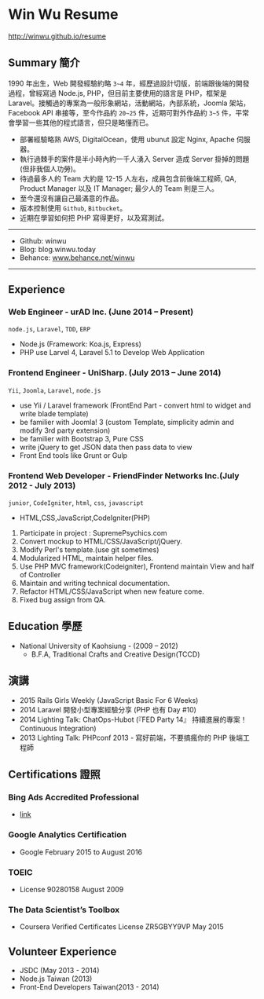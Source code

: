 Win Wu Resume
======

http://winwu.github.io/resume

## Summary 簡介
1990 年出生，Web 開發經驗約略 `3~4` 年，經歷過設計切版，前端跟後端的開發過程，曾經寫過 Node.js, PHP，但目前主要使用的語言是 PHP，框架是 Laravel。接觸過的專案為一般形象網站，活動網站，內部系統，Joomla 架站，Facebook API 串接等，至今作品約 `20~25` 件，近期可對外作品約 `3~5` 件，平常會學習一些其他的程式語言，但只是略懂而已。

* 部署經驗略熟 AWS, DigitalOcean，使用 ubunut 設定 Nginx, Apache 伺服器。
* 執行過棘手的案件是半小時內約一千人湧入 Server 造成 Server 掛掉的問題(但非我個人功勞)。
* 待過最多人的 Team 大約是 12-15 人左右，成員包含前後端工程師, QA, Product Manager 以及 IT Manager; 最少人的 Team 則是三人。
* 至今還沒有讓自己最滿意的作品。
* 版本控制使用 `Github`, `Bitbucket`。
* 近期在學習如何把 PHP 寫得更好，以及寫測試。

---
* Github: winwu
* Blog: blog.winwu.today
* Behance: www.behance.net/winwu
---

## Experience
### Web Engineer - urAD Inc. (June 2014 – Present)
`node.js`, `Laravel`, `TDD`, `ERP`
* Node.js (Framework: Koa.js, Express)
* PHP use Larvel 4, Laravel 5.1 to Develop Web Application

### Frontend Engineer - UniSharp. (July 2013 – June 2014)
`Yii`, `Joomla`, `Laravel`, `node.js`
* use Yii / Laravel framework (FrontEnd Part - convert html to widget and write blade template)
* be familier with Joomla! 3 (custom Template, simplicity admin and modify 3rd party extension)
* be familier with Bootstrap 3, Pure CSS 
* write jQuery to get JSON data then pass data to view
* Front End tools like Grunt or Gulp

### Frontend Web Developer - FriendFinder Networks Inc.(July 2012 - July 2013)
`junior`, `CodeIgniter`, `html`, `css`, `javascript`

* HTML,CSS,JavaScript,CodeIgniter(PHP) 
1. Participate in project : SupremePsychics.com 
2. Convert mockup to HTML/CSS/JavaScript/jQuery.
3. Modify Perl's template.(use git sometimes)
4. Modularized HTML, maintain helper files.
5. Use PHP MVC framework(Codeigniter), Frontend maintain View and half of Controller
6. Maintain and writing technical documentation.
7. Refactor HTML/CSS/JavaScript when new feature come. 
8. Fixed bug assign from QA.


## Education 學歷
* National University of Kaohsiung - (2009 – 2012)
  * B.F.A, Traditional Crafts and Creative Design(TCCD)

## 演講
* 2015 Rails Girls Weekly (JavaScript Basic For 6 Weeks)
* 2014 Laravel 開發小型專案經驗分享 (PHP 也有 Day #10)
* 2014 Lighting Talk: ChatOps-Hubot (『FED Party 14』 持續進展的專案！Continuous Integration)
* 2013 Lighting Talk: PHPconf 2013 - 寫好前端，不要搞瘋你的 PHP 後端工程師


## Certifications 證照
### Bing Ads Accredited Professional
  * [link](http://www.google.com/url?q=http%3A%2F%2Fadvertise.bingads.microsoft.com%2Fzh-tw%2Fxunlian-zigejianding-xun-zhao-zhuanyerenshi-mulu%3FMemberID%3D2c336ab9-dedc-4b1d-82ef-8b46b0bf08e7&sa=D&sntz=1&usg=AFQjCNF154QbqxRZxVdaTmnbP-Oxq24KMw)

### Google Analytics Certification
* Google February 2015 to August 2016

### TOEIC
* License 90280158 August 2009

### The Data Scientist’s Toolbox
* Coursera Verified Certificates License ZR5GBYY9VP May 2015


## Volunteer Experience
* JSDC (May 2013 - 2014)
* Node.js Taiwan (2013)
* Front-End Developers Taiwan(2013 - 2014)